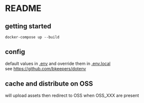 # README

## getting started
```
docker-compose up --build
```

## config
default values in [.env](.env) and override them in [.env.local](.env.local)  
see https://github.com/bkeepers/dotenv

## cache and distribute on OSS
will upload assets then redirect to OSS when OSS_XXX are present
